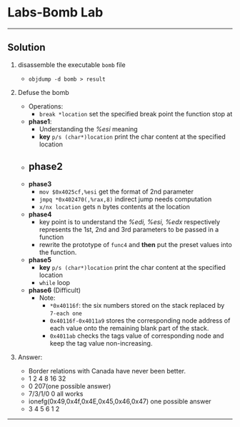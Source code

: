 # Labs-Bomb Lab
---

## Solution
1. disassemble the executable `bomb` file 
	- `objdump -d bomb > result`
	
2. Defuse the bomb
	- Operations:
		- `break *location` set the specified break point the function stop at 
	- **phase1**:
		- Understanding the *%esi* meaning
		- **key** `p/s (char*)location` print the char content at the specified location
	- **phase2** 
		-  	
	- **phase3**
		- `mov $0x4025cf,%esi` get the format of 2nd parameter
		- `jmpq *0x402470(,%rax,8)` indirect jump needs computation
		- `x/nx location` gets n bytes contents at the location 
	- **phase4** 
		- key point is to understand the *%edi, %esi, %edx* respectively represents the 1st, 2nd and 3rd parameters to be passed in a function
		- rewrite the prototype of `func4` and **then** put the preset values into the function.
	- **phase5** 
		- **key** `p/s (char*)location` print the char content at the specified location
		- `while` loop
	- **phase6** (Difficult)
		- Note:
			- `*0x40116f`: the six numbers stored on the stack replaced by `7-each one`
			- `0x40116f-0x4011a9` stores the corresponding  node address of each value onto the remaining blank part of the stack.
			- `0x4011ab` checks the tags value of corresponding node and keep the tag value non-increasing.
	
3. Answer:
	- Border relations with Canada have never been better.
	- 1 2 4 8 16 32
	- 0 207(one possible answer)
	- 7/3/1/0 0 all works
	- ionefg(0x49,0x4f,0x4E,0x45,0x46,0x47) one possible answer
	- 3 4 5 6 1 2


---
